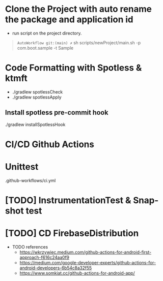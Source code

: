 # Clone the Project with auto rename the package and application id
- run script on the project directory.
> `AutoWorkflow git:(main) ✗` sh scripts/newProject/main.sh -p com.boot.sample -t Sample

# Code Formatting with Spotless & ktmft
- ./gradlew spotlessCheck
- ./gradlew spotlessApply
## Install spotless pre-commit hook
./gradlew installSpotlessHook 

# CI/CD Github Actions
# Unittest
.github-workflows/ci.yml

# [TODO] InstrumentationTest & Snap-shot test

# [TODO] CD FirebaseDistribution

- TODO references
    - https://wkrzywiec.medium.com/github-actions-for-android-first-approach-f616c24aa0f9
    - https://medium.com/google-developer-experts/github-actions-for-android-developers-6b54c8a32f55
    - https://www.somkiat.cc/github-actions-for-android-app/
